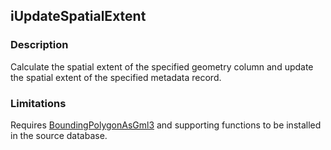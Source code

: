 ## iUpdateSpatialExtent

### Description

Calculate the spatial extent of the specified geometry column and update the spatial extent of the 
specified metadata record.

### Limitations

Requires [BoundingPolygonAsGml3](https://github.com/aodn/harvest_sql_library/blob/master/extension/imos--1.1.sql#L315)
and supporting functions to be installed in the source database.

  